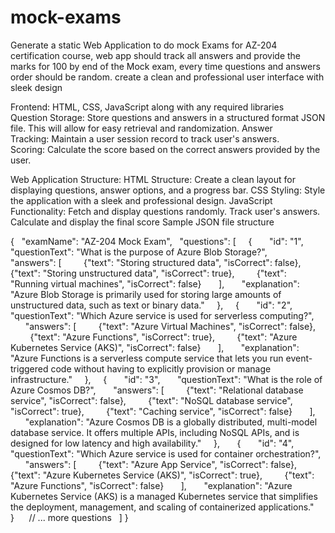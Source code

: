 # mock-exams

Generate a static Web Application to do mock Exams for AZ-204 certification course, web app should track all answers and provide the marks for 100 by end of the Mock exam, every time questions and answers order should be random. create a clean and professional user interface with sleek design

Frontend: HTML, CSS, JavaScript along with any required libraries 
Question Storage: Store questions and answers in a structured format JSON file. This will allow for easy retrieval and randomization.
Answer Tracking: Maintain a user session record to track user's answers.
Scoring: Calculate the score based on the correct answers provided by the user.

Web Application Structure:
HTML Structure: Create a clean layout for displaying questions, answer options, and a progress bar.
CSS Styling: Style the application with a sleek and professional design.
JavaScript Functionality:
Fetch and display questions randomly.
Track user's answers.
Calculate and display the final score
Sample JSON file structure 

{
  "examName": "AZ-204 Mock Exam",
  "questions": [
    {
      "id": "1",
      "questionText": "What is the purpose of Azure Blob Storage?",
      "answers": [
        {"text": "Storing structured data", "isCorrect": false},
        {"text": "Storing unstructured data", "isCorrect": true},
        {"text": "Running virtual machines", "isCorrect": false}
      ],
      "explanation": "Azure Blob Storage is primarily used for storing large amounts of unstructured data, such as text or binary data."
    },
    {
      "id": "2",
      "questionText": "Which Azure service is used for serverless computing?",
      "answers": [
        {"text": "Azure Virtual Machines", "isCorrect": false},
        {"text": "Azure Functions", "isCorrect": true},
        {"text": "Azure Kubernetes Service (AKS)", "isCorrect": false}
      ],
      "explanation": "Azure Functions is a serverless compute service that lets you run event-triggered code without having to explicitly provision or manage infrastructure."
    },
    {
      "id": "3",
      "questionText": "What is the role of Azure Cosmos DB?",
      "answers": [
        {"text": "Relational database service", "isCorrect": false},
        {"text": "NoSQL database service", "isCorrect": true},
        {"text": "Caching service", "isCorrect": false}
      ],
      "explanation": "Azure Cosmos DB is a globally distributed, multi-model database service. It offers multiple APIs, including NoSQL APIs, and is designed for low latency and high availability."
    },
      {
      "id": "4",
      "questionText": "Which Azure service is used for container orchestration?",
      "answers": [
        {"text": "Azure App Service", "isCorrect": false},
        {"text": "Azure Kubernetes Service (AKS)", "isCorrect": true},
        {"text": "Azure Functions", "isCorrect": false}
      ],
      "explanation": "Azure Kubernetes Service (AKS) is a managed Kubernetes service that simplifies the deployment, management, and scaling of containerized applications."
    }
     // ... more questions
  ]
}
